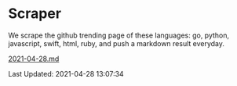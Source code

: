 # Scraper

We scrape the github trending page of these languages: go, python, javascript, swift, html, ruby, and push a markdown result everyday.

[2021-04-28.md](https://github.com/henson/Scraper/blob/master/2021-04-28.md)

Last Updated: 2021-04-28 13:07:34
